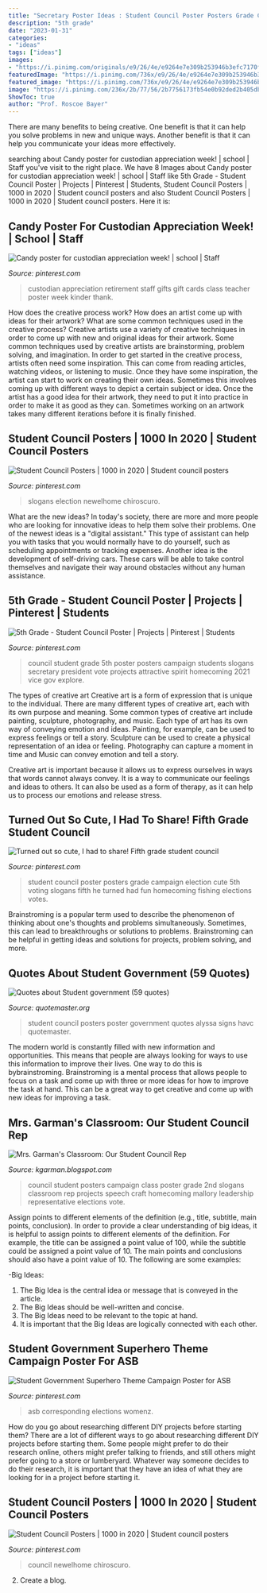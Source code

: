 ```yaml
---
title: "Secretary Poster Ideas : Student Council Poster Posters Grade Campaign Election Cute 5th Voting Slogans Fifth He Turned Had Fun Homecoming Fishing Elections Votes"
description: "5th grade"
date: "2023-01-31"
categories:
- "ideas"
tags: ["ideas"]
images:
- "https://i.pinimg.com/originals/e9/26/4e/e9264e7e309b253946b3efc7170f4519.jpg"
featuredImage: "https://i.pinimg.com/736x/e9/26/4e/e9264e7e309b253946b3efc7170f4519.jpg"
featured_image: "https://i.pinimg.com/736x/e9/26/4e/e9264e7e309b253946b3efc7170f4519.jpg"
image: "https://i.pinimg.com/236x/2b/77/56/2b7756173fb54e0b92ded2b405db06fd.jpg"
ShowToc: true
author: "Prof. Roscoe Bayer"
---
```



There are many benefits to being creative. One benefit is that it can help you solve problems in new and unique ways. Another benefit is that it can help you communicate your ideas more effectively.

	

		
searching about Candy poster for custodian appreciation week! | school | Staff you've visit to the right place. We have 8 Images about Candy poster for custodian appreciation week! | school | Staff like 5th Grade - Student Council Poster | Projects | Pinterest | Students, Student Council Posters | 1000 in 2020 | Student council posters and also Student Council Posters | 1000 in 2020 | Student council posters. Here it is:
		
    
## Candy Poster For Custodian Appreciation Week! | School | Staff

<img loading=lazy src="https://i.pinimg.com/236x/2b/77/56/2b7756173fb54e0b92ded2b405db06fd.jpg" onerror="this.onerror=null;this.src='https://tse2.mm.bing.net/th?id=OIP.aZnqTV6ui5IJVN5z_ewujgAAAA&amp;pid=15.1';" alt="Candy poster for custodian appreciation week! | school | Staff">

_Source: pinterest.com_

>custodian appreciation retirement staff gifts gift cards class teacher poster week kinder thank. 

	

How does the creative process work? How does an artist come up with ideas for their artwork? What are some common techniques used in the creative process?
Creative artists use a variety of creative techniques in order to come up with new and original ideas for their artwork. Some common techniques used by creative artists are brainstorming, problem solving, and imagination. In order to get started in the creative process, artists often need some inspiration. This can come from reading articles, watching videos, or listening to music. Once they have some inspiration, the artist can start to work on creating their own ideas. Sometimes this involves coming up with different ways to depict a certain subject or idea. Once the artist has a good idea for their artwork, they need to put it into practice in order to make it as good as they can. Sometimes working on an artwork takes many different iterations before it is finally finished.

    
## Student Council Posters | 1000 In 2020 | Student Council Posters

<img loading=lazy src="https://i.pinimg.com/originals/e9/26/4e/e9264e7e309b253946b3efc7170f4519.jpg" onerror="this.onerror=null;this.src='https://tse1.mm.bing.net/th?id=OIP.7KZlgacv8p3UF_9X9NSrMwHaJ6&amp;pid=15.1';" alt="Student Council Posters | 1000 in 2020 | Student council posters">

_Source: pinterest.com_

>slogans election newelhome chiroscuro. 

	

What are the new ideas?
In today's society, there are more and more people who are looking for innovative ideas to help them solve their problems. One of the newest ideas is a "digital assistant." This type of assistant can help you with tasks that you would normally have to do yourself, such as scheduling appointments or tracking expenses. Another idea is the development of self-driving cars. These cars will be able to take control themselves and navigate their way around obstacles without any human assistance.

    
## 5th Grade - Student Council Poster | Projects | Pinterest | Students

<img loading=lazy src="https://s-media-cache-ak0.pinimg.com/originals/c6/09/6a/c6096a11ab2acafd0a32013d86b76c79.jpg" onerror="this.onerror=null;this.src='https://tse4.mm.bing.net/th?id=OIP.eUhlLP4nsjM2oaYgRrV0SwHaKB&amp;pid=15.1';" alt="5th Grade - Student Council Poster | Projects | Pinterest | Students">

_Source: pinterest.com_

>council student grade 5th poster posters campaign students slogans secretary president vote projects attractive spirit homecoming 2021 vice gov explore. 

	

The types of creative art
Creative art is a form of expression that is unique to the individual. There are many different types of creative art, each with its own purpose and meaning.
Some common types of creative art include painting, sculpture, photography, and music. Each type of art has its own way of conveying emotion and ideas. Painting, for example, can be used to express feelings or tell a story. Sculpture can be used to create a physical representation of an idea or feeling. Photography can capture a moment in time and Music can convey emotion and tell a story.

Creative art is important because it allows us to express ourselves in ways that words cannot always convey. It is a way to communicate our feelings and ideas to others. It can also be used as a form of therapy, as it can help us to process our emotions and release stress.

    
## Turned Out So Cute, I Had To Share! Fifth Grade Student Council

<img loading=lazy src="https://i.pinimg.com/originals/a8/79/3c/a8793cbdc25d589c6daef731b6d55ff4.jpg" onerror="this.onerror=null;this.src='https://tse3.mm.bing.net/th?id=OIP.PsbTgS2CROc8h2cCvZfcKAHaJQ&amp;pid=15.1';" alt="Turned out so cute, I had to share! Fifth grade student council">

_Source: pinterest.com_

>student council poster posters grade campaign election cute 5th voting slogans fifth he turned had fun homecoming fishing elections votes. 

	

Brainstroming is a popular term used to describe the phenomenon of thinking about one's thoughts and problems simultaneously. Sometimes, this can lead to breakthroughs or solutions to problems. Brainstroming can be helpful in getting ideas and solutions for projects, problem solving, and more.

    
## Quotes About Student Government (59 Quotes)

<img loading=lazy src="http://www.quotemaster.org/images/ce/ced0eb7c8d99cec24a34fac6e0e7ada0.jpg" onerror="this.onerror=null;this.src='https://tse1.mm.bing.net/th?id=OIP.U-sT0G7cUQeKVu1xYflX1gHaJ3&amp;pid=15.1';" alt="Quotes about Student government (59 quotes)">

_Source: quotemaster.org_

>student council posters poster government quotes alyssa signs havc quotemaster. 

	

The modern world is constantly filled with new information and opportunities. This means that people are always looking for ways to use this information to improve their lives. One way to do this is bybrainstroming. Brainstroming is a mental process that allows people to focus on a task and come up with three or more ideas for how to improve the task at hand. This can be a great way to get creative and come up with new ideas for improving a task.

    
## Mrs. Garman&#039;s Classroom: Our Student Council Rep

<img loading=lazy src="http://3.bp.blogspot.com/_BhMux15gTss/TKE6PNWnTwI/AAAAAAAAADY/c3zXw1FdagQ/s400/001.JPG" onerror="this.onerror=null;this.src='https://tse2.mm.bing.net/th?id=OIP.KaT_00ZawpUocNPEsCr_QQAAAA&amp;pid=15.1';" alt="Mrs. Garman&#039;s Classroom: Our Student Council Rep">

_Source: kgarman.blogspot.com_

>council student posters campaign class poster grade 2nd slogans classroom rep projects speech craft homecoming mallory leadership representative elections vote. 

	

Assign points to different elements of the definition (e.g., title, subtitle, main points, conclusion).
In order to provide a clear understanding of big ideas, it is helpful to assign points to different elements of the definition. For example, the title can be assigned a point value of 100, while the subtitle could be assigned a point value of 10. The main points and conclusions should also have a point value of 10. 
The following are some examples: 

-Big Ideas: 
1) The Big Idea is the central idea or message that is conveyed in the article. 
2) The Big Ideas should be well-written and concise. 
3) The Big Ideas need to be relevant to the topic at hand. 
4) It is important that the Big Ideas are logically connected with each other.

    
## Student Government Superhero Theme Campaign Poster For ASB

<img loading=lazy src="https://i.pinimg.com/736x/7d/a1/aa/7da1aa85c8ffb9816eed1bba111ef369.jpg" onerror="this.onerror=null;this.src='https://tse2.mm.bing.net/th?id=OIP.kZ_IQTK7ZEOxbCnUw_IQIwHaNK&amp;pid=15.1';" alt="Student Government Superhero Theme Campaign Poster for ASB">

_Source: pinterest.com_

>asb corresponding elections womenz. 

	

How do you go about researching different DIY projects before starting them?
There are a lot of different ways to go about researching different DIY projects before starting them. Some people might prefer to do their research online, others might prefer talking to friends, and still others might prefer going to a store or lumberyard. Whatever way someone decides to do their research, it is important that they have an idea of what they are looking for in a project before starting it.

    
## Student Council Posters | 1000 In 2020 | Student Council Posters

<img loading=lazy src="https://i.pinimg.com/736x/e9/26/4e/e9264e7e309b253946b3efc7170f4519.jpg" onerror="this.onerror=null;this.src='https://tse4.mm.bing.net/th?id=OIP.Xc3QoG0X5Xq2RqGZC_4ZKwHaJ6&amp;pid=15.1';" alt="Student Council Posters | 1000 in 2020 | Student council posters">

_Source: pinterest.com_

>council newelhome chiroscuro. 

	

2. Create a blog.

